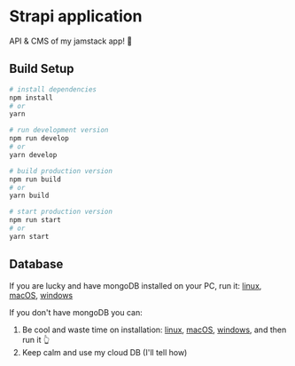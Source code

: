 # Strapi application

API & CMS of my jamstack app! 🍯

## Build Setup

```sh
# install dependencies
npm install
# or
yarn

# run development version
npm run develop
# or
yarn develop

# build production version
npm run build
# or
yarn build

# start production version
npm run start
# or
yarn start
```

## Database

If you are lucky and have mongoDB installed on your PC, run it: [linux](https://docs.mongodb.com/manual/administration/install-on-linux/), [macOS](https://docs.mongodb.com/manual/tutorial/install-mongodb-on-os-x/#run-mongodb-community-edition), [windows](https://docs.mongodb.com/manual/tutorial/install-mongodb-on-windows/#run-mongodb-community-edition-as-a-windows-service)

If you don't have mongoDB you can:

1. Be cool and waste time on installation: [linux](https://docs.mongodb.com/manual/administration/install-on-linux/), [macOS](https://docs.mongodb.com/manual/tutorial/install-mongodb-on-os-x/), [windows](https://docs.mongodb.com/manual/tutorial/install-mongodb-on-windows/), and then run it 👆
2. Keep calm and use my cloud DB (I'll tell how)
